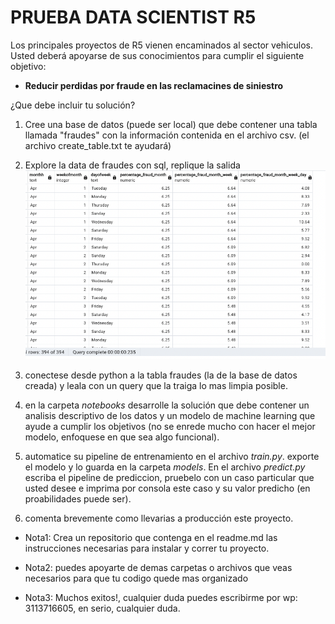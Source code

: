 # PRUEBA DATA SCIENTIST R5 #

Los principales proyectos de R5 vienen encaminados al sector vehiculos. Usted deberá apoyarse de sus conocimientos para cumplir el siguiente objetivo:

* **Reducir perdidas por fraude en las reclamacines de siniestro**

¿Que debe incluir tu solución?

1) Cree una base de datos (puede ser local) que debe contener una tabla llamada "fraudes" con la información contenida en el archivo csv. (el archivo create_table.txt te ayudará)

2) Explore la data de fraudes con sql, replique la salida
![Salidaesperada](./data/salida_esperada.png)

3) conectese desde python a la tabla fraudes (la de la base de datos creada) y leala con un query que la traiga lo mas limpia posible.

4) en la carpeta *notebooks* desarrolle la solución que debe contener un analisis descriptivo de los datos y un modelo de machine learning que ayude a cumplir los objetivos (no se enrede mucho con hacer el mejor modelo, enfoquese en que sea algo funcional).

5) automatice su pipeline de entrenamiento en el archivo *train.py*. exporte el modelo y lo guarda en la carpeta *models*. En el archivo *predict.py* escriba el pipeline de prediccion, pruebelo con un caso particular que usted desee e imprima por consola este caso y su valor predicho (en proabilidades puede ser).

6) comenta brevemente como llevarias a producción este proyecto.

* Nota1: Crea un repositorio que contenga en el readme.md las instrucciones necesarias para instalar y correr tu proyecto.

* Nota2: puedes apoyarte de demas carpetas o archivos que veas necesarios para que tu codigo quede mas organizado

* Nota3: Muchos exitos!, cualquier duda puedes escribirme por wp: 3113716605, en serio, cualquier duda.
